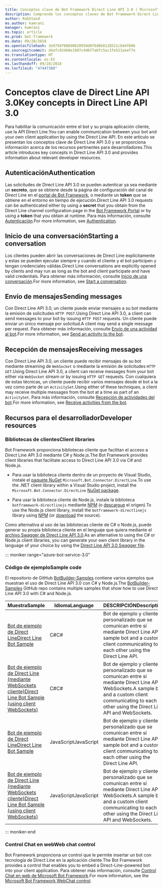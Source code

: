```yaml
---
title: Conceptos clave de Bot Framework Direct Line API 3.0 | Microsoft Docs
description: Comprenda los conceptos claves de Bot Framework Direct Line API 3.0.
author: RobStand
ms.author: kamrani
manager: kamrani
ms.topic: article
ms.prod: bot-framework
ms.date: 09/28/2018
ms.openlocfilehash: 3e9756f08690820950d0f6d0b8128521cb94f60b
ms.sourcegitcommit: d4afc924b0e1907c4d6f7a6fc5ac1fe521aeef7e
ms.translationtype: HT
ms.contentlocale: es-ES
ms.lasthandoff: 09/28/2018
ms.locfileid: "47447380"
---
```

# <a name="key-concepts-in-direct-line-api-30"></a><span data-ttu-id="a5e69-103">Conceptos clave de Direct Line API 3.0</span><span class="sxs-lookup"><span data-stu-id="a5e69-103">Key concepts in Direct Line API 3.0</span></span>

<span data-ttu-id="a5e69-104">Para habilitar la comunicación entre el bot y su propia aplicación cliente, use la API Direct Line.</span><span class="sxs-lookup"><span data-stu-id="a5e69-104">You can enable communication between your bot and your own client application by using the Direct Line API.</span></span> <span data-ttu-id="a5e69-105">En este artículo se presentan los conceptos clave de Direct Line API 3.0 y se proporciona información acerca de los recursos pertinentes para desarrolladores.</span><span class="sxs-lookup"><span data-stu-id="a5e69-105">This article introduces key concepts in Direct Line API 3.0 and provides information about relevant developer resources.</span></span>

## <a name="authentication"></a><span data-ttu-id="a5e69-106">Autenticación</span><span class="sxs-lookup"><span data-stu-id="a5e69-106">Authentication</span></span>

<span data-ttu-id="a5e69-107">Las solicitudes de Direct Line API 3.0 se pueden autenticar ya sea mediante un **secreto**, que se obtiene desde la página de configuración del canal de Direct Line en el <a href="https://dev.botframework.com/" target="_blank">portal de Bot Framework</a>, o mediante un **token**  que se obtiene en el entorno en tiempo de ejecución.</span><span class="sxs-lookup"><span data-stu-id="a5e69-107">Direct Line API 3.0 requests can be authenticated either by using a **secret** that you obtain from the Direct Line channel configuration page in the <a href="https://dev.botframework.com/" target="_blank">Bot Framework Portal</a> or by using a **token** that you obtain at runtime.</span></span> <span data-ttu-id="a5e69-108">Para más información, consulte [Autenticación](bot-framework-rest-direct-line-3-0-authentication.md).</span><span class="sxs-lookup"><span data-stu-id="a5e69-108">For more information, see [Authentication](bot-framework-rest-direct-line-3-0-authentication.md).</span></span>

## <a name="starting-a-conversation"></a><span data-ttu-id="a5e69-109">Inicio de una conversación</span><span class="sxs-lookup"><span data-stu-id="a5e69-109">Starting a conversation</span></span>

<span data-ttu-id="a5e69-110">Los clientes pueden abrir las conversaciones de Direct Line explícitamente y estas se pueden ejecutar siempre y cuando el cliente y el bot participen y tengan credenciales válidas.</span><span class="sxs-lookup"><span data-stu-id="a5e69-110">Direct Line conversations are explicitly opened by clients and may run as long as the bot and client participate and have valid credentials.</span></span> <span data-ttu-id="a5e69-111">Para obtener más información, consulte [Inicio de una conversación](bot-framework-rest-direct-line-3-0-start-conversation.md).</span><span class="sxs-lookup"><span data-stu-id="a5e69-111">For more information, see [Start a conversation](bot-framework-rest-direct-line-3-0-start-conversation.md).</span></span>

## <a name="sending-messages"></a><span data-ttu-id="a5e69-112">Envío de mensajes</span><span class="sxs-lookup"><span data-stu-id="a5e69-112">Sending messages</span></span>

<span data-ttu-id="a5e69-113">Con Direct Line API 3.0, un cliente puede enviar mensajes a su bot mediante la emisión de solicitudes `HTTP POST`.</span><span class="sxs-lookup"><span data-stu-id="a5e69-113">Using Direct Line API 3.0, a client can send messages to your bot by issuing `HTTP POST` requests.</span></span> <span data-ttu-id="a5e69-114">Un cliente puede enviar un único mensaje por solicitud.</span><span class="sxs-lookup"><span data-stu-id="a5e69-114">A client may send a single message per request.</span></span> <span data-ttu-id="a5e69-115">Para obtener más información, consulte [Envío de una actividad al bot](bot-framework-rest-direct-line-3-0-send-activity.md).</span><span class="sxs-lookup"><span data-stu-id="a5e69-115">For more information, see [Send an activity to the bot](bot-framework-rest-direct-line-3-0-send-activity.md).</span></span>

## <a name="receiving-messages"></a><span data-ttu-id="a5e69-116">Recepción de mensajes</span><span class="sxs-lookup"><span data-stu-id="a5e69-116">Receiving messages</span></span>

<span data-ttu-id="a5e69-117">Con Direct Line API 3.0, un cliente puede recibir mensajes de su bot mediante streaming de `WebSocket` o mediante la emisión de solicitudes `HTTP GET`.</span><span class="sxs-lookup"><span data-stu-id="a5e69-117">Using Direct Line API 3.0, a client can receive messages from your bot either via `WebSocket` stream or by issuing `HTTP GET` requests.</span></span> <span data-ttu-id="a5e69-118">Con cualquiera de estas técnicas, un cliente puede recibir varios mensajes desde el bot a la vez como parte de un `ActivitySet`.</span><span class="sxs-lookup"><span data-stu-id="a5e69-118">Using either of these techniques, a client may receive multiple messages from the bot at a time as part of an `ActivitySet`.</span></span> <span data-ttu-id="a5e69-119">Para más información, consulte [Recepción de actividades del bot](bot-framework-rest-direct-line-3-0-receive-activities.md).</span><span class="sxs-lookup"><span data-stu-id="a5e69-119">For more information, see [Receive activities from the bot](bot-framework-rest-direct-line-3-0-receive-activities.md).</span></span>

## <a name="developer-resources"></a><span data-ttu-id="a5e69-120">Recursos para el desarrollador</span><span class="sxs-lookup"><span data-stu-id="a5e69-120">Developer resources</span></span>

### <a name="client-libraries"></a><span data-ttu-id="a5e69-121">Bibliotecas de clientes</span><span class="sxs-lookup"><span data-stu-id="a5e69-121">Client libraries</span></span>

<span data-ttu-id="a5e69-122">Bot Framework proporciona bibliotecas cliente que facilitan el acceso a Direct Line API 3.0 mediante C# y Node.js.</span><span class="sxs-lookup"><span data-stu-id="a5e69-122">The Bot Framework provides client libraries that facilitate access to Direct Line API 3.0 via C# and Node.js.</span></span> 

- <span data-ttu-id="a5e69-123">Para usar la biblioteca cliente dentro de un proyecto de Visual Studio, instale el <a href="https://www.nuget.org/packages/Microsoft.Bot.Connector.DirectLine" target="_blank">paquete NuGet</a> `Microsoft.Bot.Connector.DirectLine`.</span><span class="sxs-lookup"><span data-stu-id="a5e69-123">To use the .NET client library within a Visual Studio project, install the `Microsoft.Bot.Connector.DirectLine` <a href="https://www.nuget.org/packages/Microsoft.Bot.Connector.DirectLine" target="_blank">NuGet package</a>.</span></span> 

- <span data-ttu-id="a5e69-124">Para usar la biblioteca cliente de Node.js, instale la biblioteca `botframework-directlinejs` mediante <a href="https://www.npmjs.com/package/botframework-directlinejs" target="_blank">NPM</a> (o <a href="https://github.com/Microsoft/BotFramework-DirectLineJS" target="_blank">descargue</a> el origen).</span><span class="sxs-lookup"><span data-stu-id="a5e69-124">To use the Node.js client library, install the `botframework-directlinejs` library using <a href="https://www.npmjs.com/package/botframework-directlinejs" target="_blank">NPM</a> (or <a href="https://github.com/Microsoft/BotFramework-DirectLineJS" target="_blank">download</a> the source).</span></span>

<span data-ttu-id="a5e69-125">Como alternativa al uso de las bibliotecas cliente de C# o Node.js, puede generar su propia biblioteca cliente en el lenguaje que quiera mediante el <a href="https://docs.botframework.com/en-us/restapi/directline3/swagger.json" target="_blank">archivo Swagger de Direct Line API 3.0</a>.</span><span class="sxs-lookup"><span data-stu-id="a5e69-125">As an alternative to using the C# or Node.js client libraries, you can generate your own client library in the language of your choice by using the <a href="https://docs.botframework.com/en-us/restapi/directline3/swagger.json" target="_blank">Direct Line API 3.0 Swagger file</a>.</span></span>

::: moniker range="azure-bot-service-3.0"

### <a name="sample-code"></a><span data-ttu-id="a5e69-126">Código de ejemplo</span><span class="sxs-lookup"><span data-stu-id="a5e69-126">Sample code</span></span>

<span data-ttu-id="a5e69-127">El repositorio de GitHub <a href="https://github.com/Microsoft/BotBuilder-Samples/tree/v3-sdk-samples" target="_blank">BotBuilder-Samples</a> contiene varios ejemplos que muestran el uso de Direct Line API 3.0 con C# y Node.js.</span><span class="sxs-lookup"><span data-stu-id="a5e69-127">The <a href="https://github.com/Microsoft/BotBuilder-Samples/tree/v3-sdk-samples" target="_blank">BotBuilder-Samples</a> GitHub repo contains multiple samples that show how to use Direct Line API 3.0 with C# and Node.js.</span></span>

| <span data-ttu-id="a5e69-128">Muestra</span><span class="sxs-lookup"><span data-stu-id="a5e69-128">Sample</span></span> | <span data-ttu-id="a5e69-129">Idioma</span><span class="sxs-lookup"><span data-stu-id="a5e69-129">Language</span></span> | <span data-ttu-id="a5e69-130">DESCRIPCIÓN</span><span class="sxs-lookup"><span data-stu-id="a5e69-130">Description</span></span> |
|----|----|----|
| <span data-ttu-id="a5e69-131"><a href="https://github.com/Microsoft/BotBuilder-Samples/tree/v3-sdk-samples/CSharp/core-DirectLine" target="_blank">Bot de ejemplo de Direct Line</a></span><span class="sxs-lookup"><span data-stu-id="a5e69-131"><a href="https://github.com/Microsoft/BotBuilder-Samples/tree/v3-sdk-samples/CSharp/core-DirectLine" target="_blank">Direct Line Bot Sample</a></span></span> | <span data-ttu-id="a5e69-132">C#</span><span class="sxs-lookup"><span data-stu-id="a5e69-132">C#</span></span> | <span data-ttu-id="a5e69-133">Bot de ejemplo y cliente personalizado que se comunican entre sí mediante Direct Line API.</span><span class="sxs-lookup"><span data-stu-id="a5e69-133">A sample bot and a custom client communicating to each other using the Direct Line API.</span></span> |
| <span data-ttu-id="a5e69-134"><a href="https://github.com/Microsoft/BotBuilder-Samples/tree/v3-sdk-samples/CSharp/core-DirectLineWebSockets" target="_blank">Bot de ejemplo de Direct Line (mediante WebSockets cliente)</a></span><span class="sxs-lookup"><span data-stu-id="a5e69-134"><a href="https://github.com/Microsoft/BotBuilder-Samples/tree/v3-sdk-samples/CSharp/core-DirectLineWebSockets" target="_blank">Direct Line Bot Sample (using client WebSockets)</a></span></span> | <span data-ttu-id="a5e69-135">C#</span><span class="sxs-lookup"><span data-stu-id="a5e69-135">C#</span></span> | <span data-ttu-id="a5e69-136">Bot de ejemplo y cliente personalizado que se comunican entre sí mediante Direct Line API y WebSockets.</span><span class="sxs-lookup"><span data-stu-id="a5e69-136">A sample bot and a custom client communicating to each other using the Direct Line API and WebSockets.</span></span> |
| <span data-ttu-id="a5e69-137"><a href="https://github.com/Microsoft/BotBuilder-Samples/tree/v3-sdk-samples/Node/core-DirectLine" target="_blank">Bot de ejemplo de Direct Line</a></span><span class="sxs-lookup"><span data-stu-id="a5e69-137"><a href="https://github.com/Microsoft/BotBuilder-Samples/tree/v3-sdk-samples/Node/core-DirectLine" target="_blank">Direct Line Bot Sample</a></span></span> | <span data-ttu-id="a5e69-138">JavaScript</span><span class="sxs-lookup"><span data-stu-id="a5e69-138">JavaScript</span></span> | <span data-ttu-id="a5e69-139">Bot de ejemplo y cliente personalizado que se comunican entre sí mediante Direct Line API.</span><span class="sxs-lookup"><span data-stu-id="a5e69-139">A sample bot and a custom client communicating to each other using the Direct Line API.</span></span> |
| <span data-ttu-id="a5e69-140"><a href="https://github.com/Microsoft/BotBuilder-Samples/tree/v3-sdk-samples/Node/core-DirectLineWebSockets" target="_blank">Bot de ejemplo de Direct Line (mediante WebSockets cliente)</a></span><span class="sxs-lookup"><span data-stu-id="a5e69-140"><a href="https://github.com/Microsoft/BotBuilder-Samples/tree/v3-sdk-samples/Node/core-DirectLineWebSockets" target="_blank">Direct Line Bot Sample (using client WebSockets)</a></span></span> | <span data-ttu-id="a5e69-141">JavaScript</span><span class="sxs-lookup"><span data-stu-id="a5e69-141">JavaScript</span></span> | <span data-ttu-id="a5e69-142">Bot de ejemplo y cliente personalizado que se comunican entre sí mediante Direct Line API y WebSockets.</span><span class="sxs-lookup"><span data-stu-id="a5e69-142">A sample bot and a custom client communicating to each other using the Direct Line API and WebSockets.</span></span> |

::: moniker-end

### <a name="web-chat-control"></a><span data-ttu-id="a5e69-143">Control Chat en web</span><span class="sxs-lookup"><span data-stu-id="a5e69-143">Web chat control</span></span> 

<span data-ttu-id="a5e69-144">Bot Framework proporciona un control que le permite insertar un bot con tecnología de Direct Line en la aplicación cliente.</span><span class="sxs-lookup"><span data-stu-id="a5e69-144">The Bot Framework provides a control that enables you to embed a Direct-Line-powered bot into your client application.</span></span> <span data-ttu-id="a5e69-145">Para obtener más información, consulte <a href="https://github.com/Microsoft/BotFramework-WebChat" target="_blank">Control Chat en web de Microsoft Bot Framework</a>.</span><span class="sxs-lookup"><span data-stu-id="a5e69-145">For more information, see the <a href="https://github.com/Microsoft/BotFramework-WebChat" target="_blank">Microsoft Bot Framework WebChat control</a>.</span></span>
